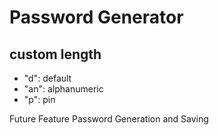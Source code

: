 # Password Generator

## custom length

- "d": default
- "an": alphanumeric
- "p": pin

Future Feature
Password Generation and Saving